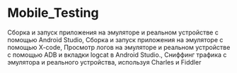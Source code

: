 # Mobile_Testing
Сборка и запуск приложения на эмуляторе и реальном устройстве c помощью Android Studio,
Сборка и запуск приложения на эмуляторе с помощью X-code,
Просмотр логов на эмуляторе и реальном устройстве с помощью ADB и вкладки logcat в Android Studio.,
Сниффинг трафика с эмулятора и реального устройства, используя Charles и Fiddler
